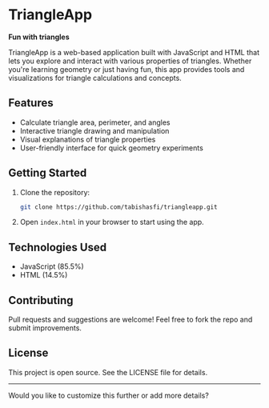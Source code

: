 # TriangleApp

**Fun with triangles**

TriangleApp is a web-based application built with JavaScript and HTML that lets you explore and interact with various properties of triangles. Whether you're learning geometry or just having fun, this app provides tools and visualizations for triangle calculations and concepts.

## Features

- Calculate triangle area, perimeter, and angles
- Interactive triangle drawing and manipulation
- Visual explanations of triangle properties
- User-friendly interface for quick geometry experiments

## Getting Started

1. Clone the repository:
   ```bash
   git clone https://github.com/tabishasfi/triangleapp.git
   ```
2. Open `index.html` in your browser to start using the app.

## Technologies Used

- JavaScript (85.5%)
- HTML (14.5%)

## Contributing

Pull requests and suggestions are welcome! Feel free to fork the repo and submit improvements.

## License

This project is open source. See the LICENSE file for details.

---

Would you like to customize this further or add more details?
